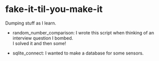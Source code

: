 # fake-it-til-you-make-it
Dumping stuff as I learn.

- random_number_comparison:  I wrote this script when 
thinking of an interview question I bombed.  
I solved it and then some!

- sqlite_connect: I wanted to make a database for some
sensors.
